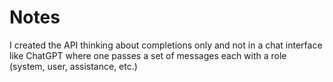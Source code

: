 # Notes

I created the API thinking about completions only and not in a chat interface like ChatGPT where one passes a set of messages each with a role (system, user, assistance, etc.)